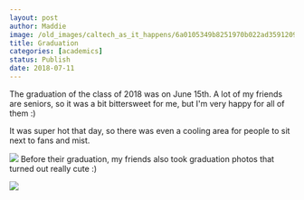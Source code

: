 ```yaml
---
layout: post
author: Maddie
image: /old_images/caltech_as_it_happens/6a0105349b8251970b022ad3591209200c.jpg
title: Graduation
categories: [academics]
status: Publish
date: 2018-07-11
---
```



The graduation of the class of 2018 was on June 15th. A lot of my friends are seniors, so it was a bit bittersweet for me, but I'm very happy for all of them :)

It was super hot that day, so there was even a cooling area for people to sit next to fans and mist.


![](/old_images/caltech_as_it_happens/6a0105349b8251970b022ad3591216200c.jpg)
Before their graduation, my friends also took graduation photos that turned out really cute :)

![](/old_images/caltech_as_it_happens/6a0105349b8251970b022ad39eeb6b200b.jpg)
